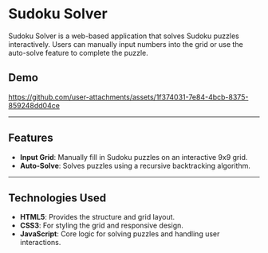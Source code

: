 # Sudoku Solver  

Sudoku Solver is a web-based application that solves Sudoku puzzles interactively. Users can manually input numbers into the grid or use the auto-solve feature to complete the puzzle.  

## Demo  
https://github.com/user-attachments/assets/1f374031-7e84-4bcb-8375-859248dd04ce



---

## Features  
- **Input Grid**: Manually fill in Sudoku puzzles on an interactive 9x9 grid.  
- **Auto-Solve**: Solves puzzles using a recursive backtracking algorithm.  

---

## Technologies Used  
- **HTML5**: Provides the structure and grid layout.  
- **CSS3**: For styling the grid and responsive design.  
- **JavaScript**: Core logic for solving puzzles and handling user interactions.  
